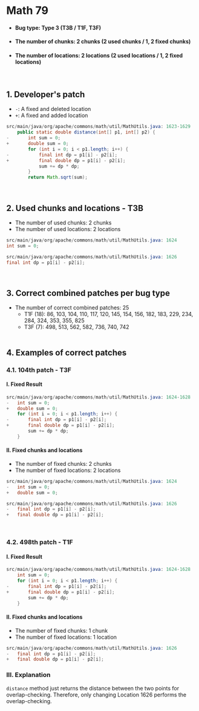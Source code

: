 # Math 79
* <h4>Bug type: Type 3 (T3B / T1F, T3F)</h4>
* <h4>The number of chunks: 2 chunks (2 used chunks / 1, 2 fixed chunks)</h4>
* <h4>The number of locations: 2 locations (2 used locations / 1, 2 fixed locations)</h4>
<br>

## 1. Developer's patch
* `-`: A fixed and deleted location
* `+`: A fixed and added location
```java
src/main/java/org/apache/commons/math/util/MathUtils.java: 1623-1629
    public static double distance(int[] p1, int[] p2) {
-       int sum = 0;
+       double sum = 0;
        for (int i = 0; i < p1.length; i++) {
-           final int dp = p1[i] - p2[i];
+           final double dp = p1[i] - p2[i];
            sum += dp * dp;
        }
        return Math.sqrt(sum);
```
<br>

## 2. Used chunks and locations - T3B
* The number of used chunks: 2 chunks
* The number of used locations: 2 locations
```java
src/main/java/org/apache/commons/math/util/MathUtils.java: 1624
int sum = 0;
```

```java
src/main/java/org/apache/commons/math/util/MathUtils.java: 1626
final int dp = p1[i] - p2[i];
```
<br>

## 3. Correct combined patches per bug type
* The number of correct combined patches: 25
    * T1F (18): 86, 103, 104, 110, 117, 120, 145, 154, 156, 182, 183, 229, 234, 284, 324, 353, 355, 825
    * T3F (7): 498, 513, 562, 582, 736, 740, 742
<br><br>

## 4. Examples of correct patches
### 4.1. 104th patch - T3F
#### I. Fixed Result
```java
src/main/java/org/apache/commons/math/util/MathUtils.java: 1624-1628
-   int sum = 0;
+   double sum = 0;
    for (int i = 0; i < p1.length; i++) {
-       final int dp = p1[i] - p2[i];
+       final double dp = p1[i] - p2[i];
        sum += dp * dp;
    }
```

#### II. Fixed chunks and locations
* The number of fixed chunks: 2 chunks
* The number of fixed locations: 2 locations
```java
src/main/java/org/apache/commons/math/util/MathUtils.java: 1624
-   int sum = 0;
+   double sum = 0;
```

```java
src/main/java/org/apache/commons/math/util/MathUtils.java: 1626
-   final int dp = p1[i] - p2[i];
+   final double dp = p1[i] - p2[i];
```
<br>

### 4.2. 498th patch - T1F
#### I. Fixed Result
```java
src/main/java/org/apache/commons/math/util/MathUtils.java: 1624-1628
    int sum = 0;
    for (int i = 0; i < p1.length; i++) {
-       final int dp = p1[i] - p2[i];
+       final double dp = p1[i] - p2[i];
        sum += dp * dp;
    }
```

#### II. Fixed chunks and locations
* The number of fixed chunks: 1 chunk
* The number of fixed locations: 1 location
```java
src/main/java/org/apache/commons/math/util/MathUtils.java: 1626
-   final int dp = p1[i] - p2[i];
+   final double dp = p1[i] - p2[i];
```

### III. Explanation
```distance``` method just returns the distance between the two points for overlap-checking. Therefore, only changing Location 1626 performs the overlap-checking.
<br><br>